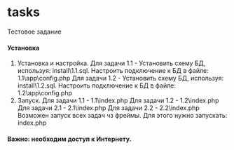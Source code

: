 # tasks
Тестовое задание
#### Установка
1. Установка и настройка.
  Для задачи 1.1 - Установить схему БД, используя: install\1.1.sql. Настроить подключение к БД в файле: 1.1\app\config.php
  Для задачи 1.2 - Установить схему БД, используя: install\1.2.sql. Настроить подключение к БД в файле: 1.2\app\config.php
2. Запуск.
  Для задачи 1.1 - 1.1\index.php
  Для задачи 1.2 - 1.2\index.php
  Для задачи 2.1 - 2.1\index.php
  Для задачи 2.2 - 2.2\index.php
  Возможен запуск всех задач чз фреймы. Для этого нужно запускать: index.php
#### Важно: необходим доступ к Интернету.
